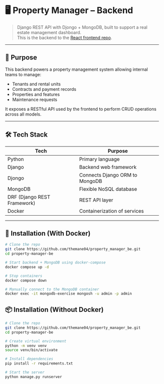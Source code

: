 # 🖥️ Property Manager – Backend

> Django REST API with Djongo + MongoDB, built to support a real estate management dashboard.  
> This is the backend to the [React frontend repo](https://github.com/themane04/property_manager_fe.git).

---

## 🎯 Purpose

This backend powers a property management system allowing internal teams to manage:

- Tenants and rental units
- Contracts and payment records
- Properties and features
- Maintenance requests

It exposes a RESTful API used by the frontend to perform CRUD operations across all models.

---

## 🛠️ Tech Stack

| Tech                        | Purpose                        |
|-----------------------------|--------------------------------|
| Python                      | Primary language               |
| Django                      | Backend web framework          |
| Djongo                      | Connects Django ORM to MongoDB |
| MongoDB                     | Flexible NoSQL database        |
| DRF (Django REST Framework) | REST API layer                 |
| Docker                      | Containerization of services   |

---

## 🐳 Installation (With Docker)

```bash
# Clone the repo
git clone https://github.com/themane04/property_manager_be.git
cd property-manager-be

# Start backend + MongoDB using docker-compose
docker compose up -d

# Stop containers
docker compose down

# Manually connect to the MongoDB container
docker exec -it mongodb-exercise mongosh -u admin -p admin
```

## 📦 Installation (Without Docker)

```bash
# Clone the repo
git clone https://github.com/themane04/property_manager_be.git
cd property-manager-be

# Create virtual environment
python -m venv venv
source venv/bin/activate

# Install dependencies
pip install -r requirements.txt

# Start the server
python manage.py runserver
```